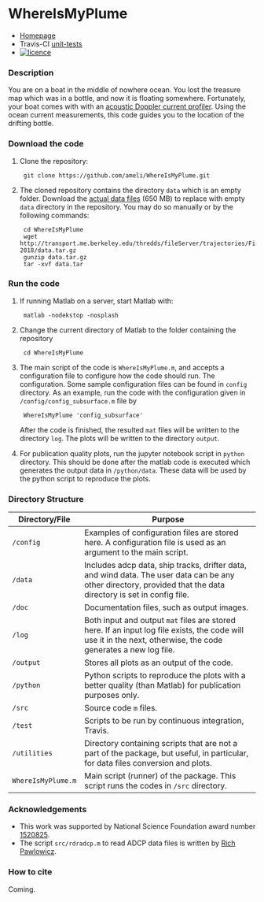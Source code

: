 # WhereIsMyPlume

* [Homepage](homepage)
* Travis-CI [unit-tests](https://travis-ci.org/SheffieldML/GPy)
* [![licence](https://img.shields.io/badge/licence-MIT-blue.svg)](https://opensource.org/licenses/MIT)


### Description

You are on a boat in the middle of nowhere ocean. You lost the treasure map which was in a bottle, and now it is floating somewhere. Fortunately, your boat comes with with an [acoustic Doppler current profiler](https://en.wikipedia.org/wiki/Acoustic_Doppler_current_profiler). Using the ocean current measurements, this code guides you to the location of the drifting bottle.



### Download the code

1. Clone the repository:

        git clone https://github.com/ameli/WhereIsMyPlume.git

2. The cloned repository contains the directory `data` which is an empty folder. Download the [actual data files](http://transport.me.berkeley.edu/thredds/fileServer/trajectories/FieldExperiment-2018/data.tar.gz) (650 MB) to replace with empty `data` directory in the repository. You may do so manually or by the following commands:

        cd WhereIsMyPlume
        wget http://transport.me.berkeley.edu/thredds/fileServer/trajectories/FieldExperiment-2018/data.tar.gz
        gunzip data.tar.gz
        tar -xvf data.tar

### Run the code

1. If running Matlab on a server, start Matlab with:

        matlab -nodekstop -nosplash

2. Change the current directory of Matlab to the folder containing the repository

        cd WhereIsMyPlume

3. The main script of the code is `WhereIsMyPlume.m`, and accepts a configuration file to configure how the code should run. The configuration. Some sample configuration files can be found in `config` directory. As an example, run the code with the configuration given in `/config/config_subsurface.m` file by

        WhereIsMyPlume 'config_subsurface'

   After the code is finished, the resulted `mat` files will be written to the directory `log`. The plots will be written to the directory `output`.

4. For publication quality plots, run the jupyter notebook script in `python` directory. This should be done after the matlab code is executed which generates the output data in `/python/data`. These data will be used by the python script to reproduce the plots.

### Directory Structure

| Directory/File | Purpose |
| -------------- | ------- |
| `/config` | Examples of configuration files are stored here. A configuration file is used as an argument to the main script. |
| `/data` | Includes adcp data, ship tracks, drifter data, and wind data. The user data can be any other directory, provided that the data directory is set in config file. |
| `/doc` | Documentation files, such as output images. |
| `/log` | Both input and output `mat` files are stored here. If an input log file exists, the code will use it in the next, otherwise, the code generates a new log file. |
| `/output` | Stores all plots as an output of the code. |
| `/python` | Python scripts to reproduce the plots with a better quality (than Matlab) for publication purposes only. |
| `/src` | Source code `m` files. |
| `/test` | Scripts to be run by continuous integration, Travis. |
| `/utilities` | Directory containing scripts that are not a part of the package, but useful, in particular, for data files conversion and plots. |
| `WhereIsMyPlume.m` | Main script (runner) of the package. This script runs the codes in `/src` directory. |


### Acknowledgements

* This work was supported by National Science Foundation award number [1520825](https://www.nsf.gov/awardsearch/showAward?AWD_ID=1520825).
* The script `src/rdradcp.m` to read ADCP data files is written by [Rich Pawlowicz](http://www.eoas.ubc.ca/~rich/).

### How to cite

Coming.
